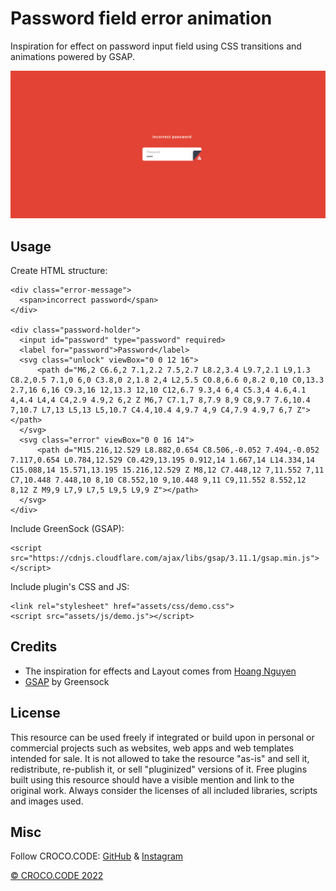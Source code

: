 # Password field error animation

Inspiration for effect on password input field using CSS transitions and animations powered by GSAP. 

![Password field error animation](https://raw.githubusercontent.com/crococode-io/images/main/password-field-error-animation.png)

## Usage

Create HTML structure:
```
<div class="error-message">
  <span>incorrect password</span>
</div>

<div class="password-holder">
  <input id="password" type="password" required>
  <label for="password">Password</label>
  <svg class="unlock" viewBox="0 0 12 16">
      <path d="M6,2 C6.6,2 7.1,2.2 7.5,2.7 L8.2,3.4 L9.7,2.1 L9,1.3 C8.2,0.5 7.1,0 6,0 C3.8,0 2,1.8 2,4 L2,5.5 C0.8,6.6 0,8.2 0,10 C0,13.3 2.7,16 6,16 C9.3,16 12,13.3 12,10 C12,6.7 9.3,4 6,4 C5.3,4 4.6,4.1 4,4.4 L4,4 C4,2.9 4.9,2 6,2 Z M6,7 C7.1,7 8,7.9 8,9 C8,9.7 7.6,10.4 7,10.7 L7,13 L5,13 L5,10.7 C4.4,10.4 4,9.7 4,9 C4,7.9 4.9,7 6,7 Z"></path>
  </svg>
  <svg class="error" viewBox="0 0 16 14">
      <path d="M15.216,12.529 L8.882,0.654 C8.506,-0.052 7.494,-0.052 7.117,0.654 L0.784,12.529 C0.429,13.195 0.912,14 1.667,14 L14.334,14 C15.088,14 15.571,13.195 15.216,12.529 Z M8,12 C7.448,12 7,11.552 7,11 C7,10.448 7.448,10 8,10 C8.552,10 9,10.448 9,11 C9,11.552 8.552,12 8,12 Z M9,9 L7,9 L7,5 L9,5 L9,9 Z"></path>
  </svg>
</div>
```

Include GreenSock (GSAP):
```
<script src="https://cdnjs.cloudflare.com/ajax/libs/gsap/3.11.1/gsap.min.js"></script>
```

Include plugin's CSS and JS:
```
<link rel="stylesheet" href="assets/css/demo.css">
<script src="assets/js/demo.js"></script>
```

## Credits
- The inspiration for effects and Layout comes from [Hoang Nguyen](https://dribbble.com/shots/4840488-Error-Form)
- [GSAP](https://greensock.com/) by Greensock


## License
This resource can be used freely if integrated or build upon in personal or commercial projects such as websites, web apps and web templates intended for sale. It is not allowed to take the resource "as-is" and sell it, redistribute, re-publish it, or sell "pluginized" versions of it. Free plugins built using this resource should have a visible mention and link to the original work. Always consider the licenses of all included libraries, scripts and images used.


## Misc

Follow CROCO.CODE: [GitHub](https://github.com/crococode-io) & [Instagram](https://www.instagram.com/croco.code/)

[© CROCO.CODE 2022](https://www.instagram.com/croco.code)
